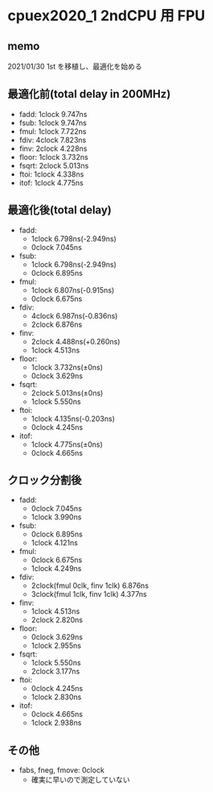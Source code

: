 # cpuex2020_1 2ndCPU 用 FPU

## memo

2021/01/30 1st を移植し、最適化を始める

## 最適化前(total delay in 200MHz)

- fadd: 1clock 9.747ns
- fsub: 1clock 9.747ns
- fmul: 1clock 7.722ns
- fdiv: 4clock 7.823ns
- finv: 2clock 4.228ns
- floor: 1clock 3.732ns
- fsqrt: 2clock 5.013ns
- ftoi: 1clock 4.338ns
- itof: 1clock 4.775ns

## 最適化後(total delay)

- fadd:
  - 1clock 6.798ns(-2.949ns)
  - 0clock 7.045ns
- fsub:
  - 1clock 6.798ns(-2.949ns)
  - 0clock 6.895ns
- fmul:
  - 1clock 6.807ns(-0.915ns)
  - 0clock 6.675ns
- fdiv:
  - 4clock 6.987ns(-0.836ns)
  - 2clock 6.876ns
- finv:
  - 2clock 4.488ns(+0.260ns)
  - 1clock 4.513ns
- floor:
  - 1clock 3.732ns(±0ns)
  - 0clock 3.629ns
- fsqrt:
  - 2clock 5.013ns(±0ns)
  - 1clock 5.550ns
- ftoi:
  - 1clock 4.135ns(-0.203ns)
  - 0clock 4.245ns
- itof:
  - 1clock 4.775ns(±0ns)
  - 0clock 4.665ns

## クロック分割後

- fadd:
  - 0clock 7.045ns
  - 1clock 3.990ns
- fsub:
  - 0clock 6.895ns
  - 1clock 4.121ns
- fmul:
  - 0clock 6.675ns
  - 1clock 4.249ns
- fdiv:
  - 2clock(fmul 0clk, finv 1clk) 6.876ns
  - 3clock(fmul 1clk, finv 1clk) 4.377ns
- finv:
  - 1clock 4.513ns
  - 2clock 2.820ns
- floor:
  - 0clock 3.629ns
  - 1clock 2.955ns
- fsqrt:
  - 1clock 5.550ns
  - 2clock 3.177ns
- ftoi:
  - 0clock 4.245ns
  - 1clock 2.830ns
- itof:
  - 0clock 4.665ns
  - 1clock 2.938ns

## その他

- fabs, fneg, fmove: 0clock
  - 確実に早いので測定していない
